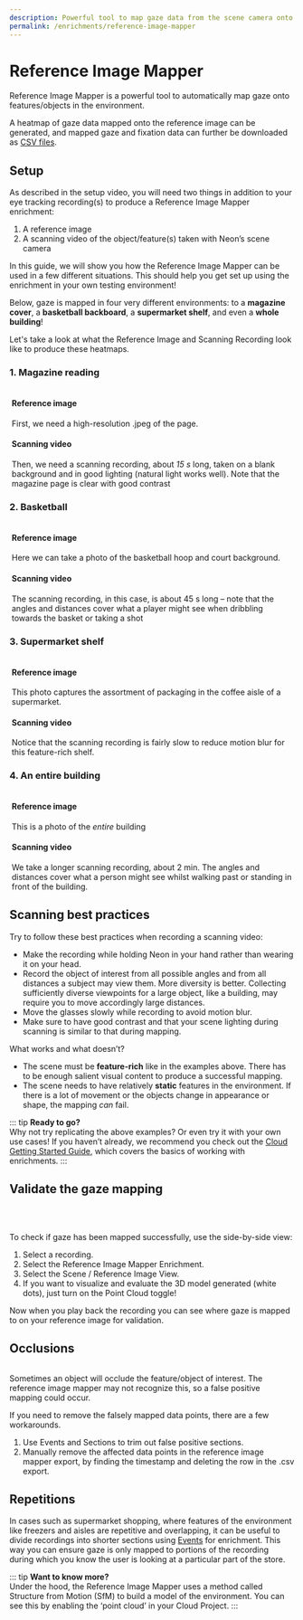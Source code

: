 ```yaml
---
description: Powerful tool to map gaze data from the scene camera onto a reference image 
permalink: /enrichments/reference-image-mapper
---
```


# Reference Image Mapper

Reference Image Mapper is a powerful tool to automatically map gaze onto features/objects in the environment.

<Youtube src="IF8f1Z3ZkEo" muted="1"/>


A heatmap of gaze data mapped onto the reference image can be generated, and mapped gaze and fixation data can further be downloaded as [CSV files](/export-formats/enrichment-data/marker-mapper/#fixations-csv). 

## Setup

<Youtube src="ygqzQEzUIS4"/>

As described in the setup video, you will need two things in addition to your eye tracking recording(s) to produce a Reference Image Mapper enrichment:
1. A reference image
2. A scanning video of the object/feature(s) taken with Neon’s scene camera

In this guide, we will show you how the Reference Image Mapper can be used in a few different situations. This should help you get set up using the enrichment in your own testing environment!

Below, gaze is mapped in four very different environments: to a **magazine cover**, a **basketball backboard**, a **supermarket shelf**, and even a **whole building**!

<PhotoGrid :images="[
  require(`../../media/invisible/rim/heatmap-0.jpg`),
  require(`../../media/invisible/rim/heatmap-1.jpg`),
  require(`../../media/invisible/rim/heatmap-2.jpg`),
  require(`../../media/invisible/rim/heatmap-3.jpg`),
]"/>

Let's take a look at what the Reference Image and Scanning Recording look like to produce these heatmaps.
### 1. Magazine reading

<div class="mcontainer">
  <div class="col-mcontainer">
    <h4>Reference image</h4>
    <v-img
    class="rounded" 
    style="margin-bottom:14px;"
    max-width="100%" max-height="300px" contain 
    :src="require('../../media/invisible/rim/magazine-img.jpg')"
  ></v-img>
    First, we need a high-resolution .jpeg of the page.
  </div>
  <div class="col-mcontainer">
    <h4>Scanning video</h4>
    <Youtube src="SplYZK-ZzE8"/>
    Then, we need a scanning recording, about <i>15 s</i> long, taken on a blank background and in good lighting (natural light works well). Note that the magazine page is clear with good contrast
  </div>
</div>


### 2. Basketball

<div class="mcontainer">
  <div class="col-mcontainer">
    <h4>Reference image</h4>
    <v-img
    class="rounded" 
    style="margin-bottom:14px;"
    max-width="100%" max-height="300px" contain 
    :src="require('../../media/invisible/rim/basketball-img.jpg')"
  ></v-img>
    Here we can take a photo of the basketball hoop and court background.
  </div>
  <div class="col-mcontainer">
    <h4>Scanning video</h4>
    <Youtube src="4MB5o4W_XJo"/>
    The scanning recording, in this case, is about 45 s long – note that the angles and distances cover what a player might see when dribbling towards the basket or taking a shot
  </div>
</div>

### 3. Supermarket shelf

<div class="mcontainer">
  <div class="col-mcontainer">
    <h4>Reference image</h4>
    <v-img
    class="rounded" 
    style="margin-bottom:14px;"
    max-width="100%" max-height="300px" contain 
    :src="require('../../media/invisible/rim/supermarket-img.jpg')"
  ></v-img>
    This photo captures the assortment of packagíng in the coffee aisle of a supermarket.
  </div>
  <div class="col-mcontainer">
    <h4>Scanning video</h4>
    <Youtube src="d3Yk3nKDIOQ"/>
    Notice that the scanning recording is fairly slow to reduce motion blur for this feature-rich shelf.
  </div>
</div>

### 4. An entire building

<div class="mcontainer" display="grid | inline-grid">
  <div class="col-mcontainer">
    <h4>Reference image</h4>
    <v-img
    class="rounded" 
    style="margin-bottom:14px;"
    max-width="100%" max-height="300px" contain 
    :src="require('../../media/invisible/rim/building-img.jpg')"
    ></v-img>
    This is a photo of the <i>entire</i> building
  </div>
  <div class="col-mcontainer">
    <h4>Scanning video</h4>
    <Youtube src="0U4H-uOIHlw"/>
    We take a longer scanning recording, about 2 min. The angles and distances cover what a person might see whilst walking past or standing in front of the building.
  </div>
</div>

## Scanning best practices
Try to follow these best practices when recording a scanning video:
- Make the recording while holding Neon in your hand rather than wearing it on your head.
- Record the object of interest from all possible angles and from all distances a subject may view them. More diversity is better. Collecting sufficiently diverse viewpoints for a large object, like a building, may require you to move accordingly large distances.
- Move the glasses slowly while recording to avoid motion blur.
- Make sure to have good contrast and that your scene lighting during scanning is similar to that during mapping.

What works and what doesn’t?
- The scene must be **feature-rich** like in the examples above. There has to be enough salient visual content to produce a successful mapping.
- The scene needs to have relatively **static** features in the environment. If there is a lot of movement or the objects change in appearance or shape, the mapping *can* fail.

::: tip
**Ready to go?**<br>
Why not try replicating the above examples? Or even try it with your own use cases! If you haven’t already, we recommend you check out the [Cloud Getting Started Guide](/neon/getting-started/analyse-recordings-in-pupil-cloud/#analyse-recordings-in-pupil-cloud), which covers the basics of working with enrichments.
:::

## Validate the gaze mapping

<div class="pb-4" style="display:flex;justify-content:center;">
  <v-img
    class="rounded" 
    style="margin-bottom:32px;"
    :src="require('../../media/invisible/rim/rim-in-cloud.png')"
    max-width=90%
  >
  </v-img>
</div>

To check if gaze has been mapped successfully, use the side-by-side view:
1. Select a recording.
2. Select the Reference Image Mapper Enrichment.
3. Select the Scene / Reference Image View.
4. If you want to visualize and evaluate the 3D model generated (white dots), just turn on the Point Cloud toggle!

Now when you play back the recording you can see where gaze is mapped to on your reference image for validation.

## Occlusions

<div class="pb-4" style="display:flex;justify-content:center;">
  <v-img
    class="rounded" 
    :src="require('../../media/invisible/rim/basketball-occlusion.png')"
    max-width=400px
  >
  </v-img>
</div>


Sometimes an object will occlude the feature/object of interest. The reference image mapper may not recognize this, so a false positive mapping could occur. 

If you need to remove the falsely mapped data points, there are a few workarounds.

1. Use Events and Sections to trim out false positive sections.
2. Manually remove the affected data points in the reference image mapper export, by finding the timestamp and deleting the row in the .csv export.

## Repetitions
In cases such as supermarket shopping, where features of the environment like freezers and aisles are repetitive and overlapping, it can be useful to divide recordings into shorter sections using [Events](/neon/basic-concepts/events) for enrichment. This way you can ensure gaze is only mapped to portions of the recording during which you know the user is looking at a particular part of the store.


::: tip
**Want to know more?**<br>
Under the hood, the Reference Image Mapper uses a method called Structure from Motion (SfM) to build a model of the environment. You can see this by enabling the ‘point cloud’ in your Cloud Project.
:::

<style scoped>
.mcontainer{
  display: flex;
  flex-wrap: wrap;
}
.col-mcontainer{
  flex: 50%;
  padding: 0 4px;
}
@media screen and (min-width: 1025px) and (max-width: 1200px) {
  .col-mcontainer{
    flex: 100%;
  }
}
@media screen and (max-width: 800px) {
    .col-mcontainer{
    flex: 50%;
  }
}
@media screen and (max-width: 400px) {
  .col-mcontainer{
    flex: 100%;
  }
}

</style>